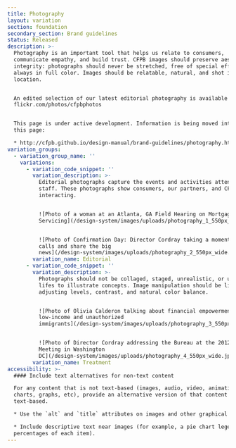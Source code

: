 ```yaml
---
title: Photography
layout: variation
section: foundation
secondary_section: Brand guidelines
status: Released
description: >-
  Photography is an important tool that helps us relate to consumers,
  communicate empathy, and build trust. CFPB images should preserve aesthetic
  integrity: photographs should never be stretched, free of special effects, and
  always in full color. Images should be relatable, natural, and shot in a real
  location.


  An edited selection of our latest editorial photography is available at
  flickr.com/photos/cfpbphotos


  This page is under active development. Information is being moved into it from
  this page:

  * http://cfpb.github.io/design-manual/brand-guidelines/photography.html
variation_groups:
  - variation_group_name: ''
    variations:
      - variation_code_snippet: ''
        variation_description: >-
          Editorial photographs capture the events and activities attended by CFPB
          staff. These photographs show consumers, our partners, and CFPB employees
          interacting.


          ![Photo of a woman at an Atlanta, GA Field Hearing on Mortgage
          Servicing](/design-system/images/uploads/photography_1_550px_wide.jpg)


          ![Photo of Confirmation Day: Director Cordray taking a moment to make
          calls and share the big
          news](/design-system/images/uploads/photography_2_550px_wide.jpg)
        variation_name: Editorial
      - variation_code_snippet: ''
        variation_description: >-
          Photographs should not be collaged, staged, unrealistic, or use still
          lifes to illustrate concepts. Image manipulation should be limited to
          adjusting levels, contrast, and natural color balance.


          ![Photo of Olivia Calderon talking about financial empowerment efforts for
          low-income and unauthorized
          immigrants](/design-system/images/uploads/photography_3_550px_wide.jpg)


          ![Photo of Director Cordray addressing the Bureau at the 2012 All Hands
          Meeting in Washington
          DC](/design-system/images/uploads/photography_4_550px_wide.jpg)
        variation_name: Treatment
accessibility: >-
  #### Include text alternatives for non-text content

  For any content that is not text-based (images, audio, video, animations,
  charts, graphs, etc), provide an alternative version of that content that is
  text-based.

  * Use the `alt` and `title` attributes on images and other graphical elements.

  * Include descriptive text near images (for example, a pie chart legend with
  percentages of each item).
---
```

